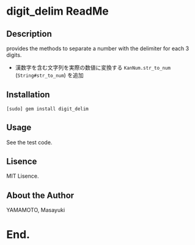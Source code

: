 # digit_delim ReadMe

## Description

provides the methods to separate a number with the delimiter for each 3 digits.
* 漢数字を含む文字列を実際の数値に変換する `KanNum.str_to_num` (`String#str_to_num`) を追加

## Installation

```
[sudo] gem install digit_delim
```

## Usage

See the test code.

## Lisence

MIT Lisence.

## About the Author

YAMAMOTO, Masayuki


# End.
